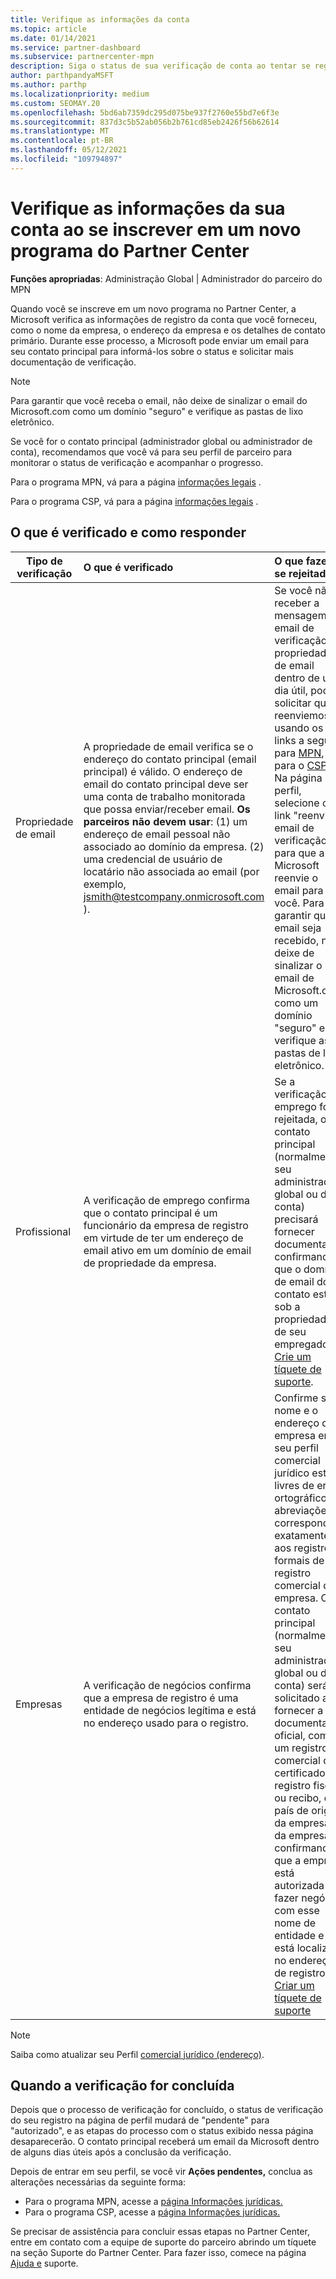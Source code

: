 ```yaml
---
title: Verifique as informações da conta
ms.topic: article
ms.date: 01/14/2021
ms.service: partner-dashboard
ms.subservice: partnercenter-mpn
description: Siga o status de sua verificação de conta ao tentar se registrar em um novo programa do Partner Center. Saiba como fornecer informações adicionais, se necessário.
author: parthpandyaMSFT
ms.author: parthp
ms.localizationpriority: medium
ms.custom: SEOMAY.20
ms.openlocfilehash: 5bd6ab7359dc295d075be937f2760e55bd7e6f3e
ms.sourcegitcommit: 837d3c5b52ab056b2b761cd85eb2426f56b62614
ms.translationtype: MT
ms.contentlocale: pt-BR
ms.lasthandoff: 05/12/2021
ms.locfileid: "109794897"
---
```

# <a name="verify-your-account-information-when-you-enroll-in-a-new-partner-center-program"></a>Verifique as informações da sua conta ao se inscrever em um novo programa do Partner Center

**Funções apropriadas**: Administração Global | Administrador do parceiro do MPN

Quando você se inscreve em um novo programa no Partner Center, a Microsoft verifica as informações de registro da conta que você forneceu, como o nome da empresa, o endereço da empresa e os detalhes de contato primário. Durante esse processo, a Microsoft pode enviar um email para seu contato principal para informá-los sobre o status e solicitar mais documentação de verificação.

>[!NOTE]
>Para garantir que você receba o email, não deixe de sinalizar o email do Microsoft.com como um domínio "seguro" e verifique as pastas de lixo eletrônico.

Se você for o contato principal (administrador global ou administrador de conta), recomendamos que você vá para seu perfil de parceiro para monitorar o status de verificação e acompanhar o progresso.

Para o programa MPN, vá para a página [informações legais](https://partner.microsoft.com/pcv/accountsettings/connectedpartnerprofile) .

Para o programa CSP, vá para a página [informações legais](https://partner.microsoft.com/pcv/accountsettings/partnerprofile) .


## <a name="what-is-verified-and-how-to-respond"></a>O que é verificado e como responder

|**Tipo de verificação**   |**O que é verificado**   |**O que fazer se rejeitado**   |
|----------------------------|:-----------------------------------|:--------------------------------------|
|Propriedade de email   |A propriedade de email verifica se o endereço do contato principal (email principal) é válido. O endereço de email do contato principal deve ser uma conta de trabalho monitorada que possa enviar/receber email. **Os parceiros não devem usar**: (1) um endereço de email pessoal não associado ao domínio da empresa. (2) uma credencial de usuário de locatário não associada ao email (por exemplo, jsmith@testcompany.onmicrosoft.com ).  |Se você não receber a mensagem de email de verificação de propriedade de email dentro de um dia útil, poderá solicitar que reenviemos usando os links a seguir: para [MPN](https://partner.microsoft.com/pcv/accountsettings/connectedpartnerprofile), para o [CSP](https://partner.microsoft.com/pcv/accountsettings/partnerprofile). Na página perfil, selecione o link "reenviar email de verificação" para que a Microsoft reenvie o email para você. Para garantir que o email seja recebido, não deixe de sinalizar o email de Microsoft.com como um domínio "seguro" e verifique as pastas de lixo eletrônico.|
|Profissional |A verificação de emprego confirma que o contato principal é um funcionário da empresa de registro em virtude de ter um endereço de email ativo em um domínio de email de propriedade da empresa.|Se a verificação de emprego for rejeitada, o contato principal (normalmente seu administrador global ou de conta) precisará fornecer documentação confirmando que o domínio de email do contato está sob a propriedade de seu empregador. [Crie um tíquete de suporte](https://partner.microsoft.com/dashboard/support/csp/servicerequests/create?stage=2&topicid=c34a5c81-a111-476d-11a4-81c808c37a6b).|
|Empresas   | A verificação de negócios confirma que a empresa de registro é uma entidade de negócios legítima e está no endereço usado para o registro.|Confirme se o nome [](https://partner.microsoft.com/pcv/accountsettings/connectedpartnerprofile) e o endereço da empresa em seu perfil comercial jurídico estão livres de erros ortográficos e abreviações e corresponder exatamente aos registros formais de registro comercial da empresa. O contato principal (normalmente seu administrador global ou de conta) será solicitado a fornecer a documentação oficial, como um registro comercial ou certificado de registro fiscal ou recibo, do país de origem da empresa ou da empresa confirmando que a empresa está autorizada a fazer negócios com esse nome de entidade e está localizada no endereço de registro. [Criar um tíquete de suporte](https://partner.microsoft.com/dashboard/support/csp/servicerequests/create?stage=2&topicid=52ac28f3-d58f-99d9-9846-3df5a6477c54)|

>[!NOTE]
>Saiba como atualizar seu Perfil [comercial jurídico (endereço)](update-your-partner-profile.md).

## <a name="when-verification-concludes"></a>Quando a verificação for concluída

Depois que o processo de verificação for concluído, o status de verificação do seu registro na página de perfil mudará de "pendente" para "autorizado", e as etapas do processo com o status exibido nessa página desaparecerão.
O contato principal receberá um email da Microsoft dentro de alguns dias úteis após a conclusão da verificação. 

Depois de entrar em seu perfil, se você vir **Ações pendentes,** conclua as alterações necessárias da seguinte forma:

- Para o programa MPN, acesse a [página Informações jurídicas.](https://partner.microsoft.com/pcv/accountsettings/connectedpartnerprofile)  
- Para o programa CSP, acesse a [página Informações jurídicas.](https://partner.microsoft.com/pcv/accountsettings/partnerprofile)

Se precisar de assistência para concluir essas etapas no Partner Center, entre em contato com a equipe de suporte do parceiro abrindo um tíquete na seção Suporte do Partner Center. Para fazer isso, comece na página [Ajuda e](https://partner.microsoft.com/dashboard/support/servicerequests/create?stage=2&topicid=21655de7-7dbb-4927-33a2-f60f45feadf3) suporte.
